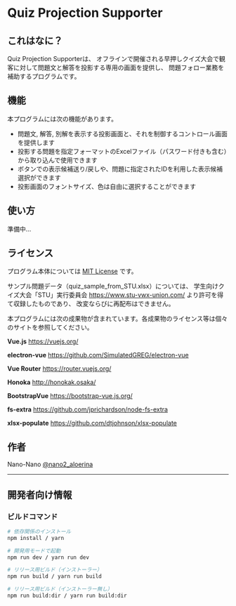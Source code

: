 Quiz Projection Supporter
===

## これはなに？

Quiz Projection Supporterは、
オフラインで開催される早押しクイズ大会で観客に対して問題文と解答を投影する専用の画面を提供し、
問題フォロー業務を補助するプログラムです。


## 機能

本プログラムには次の機能があります。

 - 問題文, 解答, 別解を表示する投影画面と、それを制御するコントロール画面を提供します
 - 投影する問題を指定フォーマットのExcelファイル（パスワード付きも含む）から取り込んで使用できます
 - ボタンでの表示候補送り/戻しや、問題に指定されたIDを利用した表示候補選択ができます
 - 投影画面のフォントサイズ、色は自由に選択することができます


## 使い方

準備中...


## ライセンス

プログラム本体については [MIT License](https://github.com/tcnksm/tool/blob/master/LICENCE) です。

サンプル問題データ（quiz_sample_from_STU.xlsx）については、
学生向けクイズ大会「STU」実行委員会 https://www.stu-vwx-union.com/ より許可を得て収録したものであり、
改変ならびに再配布はできません。

本プログラムには次の成果物が含まれています。各成果物のライセンス等は個々のサイトを参照してください。

**Vue.js**
https://vuejs.org/

**electron-vue**
https://github.com/SimulatedGREG/electron-vue

**Vue Router**
https://router.vuejs.org/

**Honoka**
http://honokak.osaka/

**BootstrapVue**
https://bootstrap-vue.js.org/

**fs-extra**
https://github.com/jprichardson/node-fs-extra

**xlsx-populate**
https://github.com/dtjohnson/xlsx-populate


## 作者

Nano-Nano
[@nano2_aloerina](https://twitter.com/nano2_aloerina)

---

## 開発者向け情報

### ビルドコマンド

``` bash
# 依存関係のインストール
npm install / yarn

# 開発用モードで起動
npm run dev / yarn run dev

# リリース用ビルド（インストーラー）
npm run build / yarn run build

# リリース用ビルド（インストーラー無し）
npm run build:dir / yarn run build:dir
```


